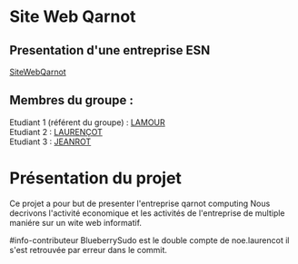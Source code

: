 # Site Web Qarnot   

## Presentation d'une entreprise ESN    

[SiteWebQarnot](https://plamour.github.io/SiteWebQarnot/)

## Membres du groupe :

Etudiant 1 (référent du groupe) :  [LAMOUR](mailto:pierre.lamour@edu.umlp.fr?subject=SAE_1_05_06)  
Etudiant 2 : [LAURENÇOT](mailto:noe.laurencot@edu.umlp.fr?subject=SAE_1_05_06)   
Etudiant 3 : [JEANROT](mailto:jules.jeanrot@edu.umlp.fr?subject=SAE_1_05_06)  

# Présentation du projet

Ce projet a pour but de presenter l'entreprise qarnot computing
Nous decrivons l'activité economique et les activités de l'entreprise de multiple maniére sur un wite web informatif.


#info-contributeur
 BlueberrySudo est le double compte de noe.laurencot il s'est retrouvée par erreur dans le commit.
